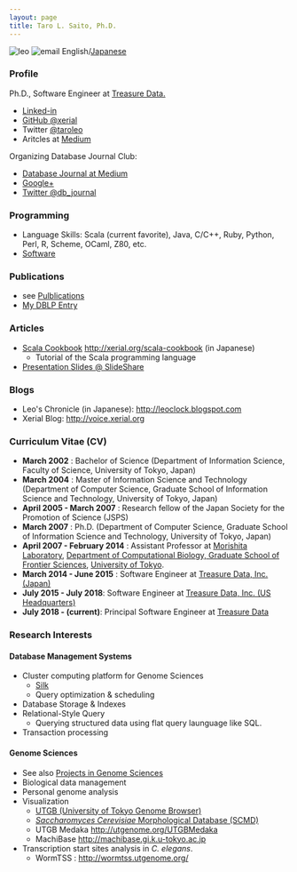 ```yaml
---
layout: page
title: Taro L. Saito, Ph.D.
---
```

![leo]({{SITE_URL}}/image/leo.png) ![email]({{SITE_URL}}/image/leo-email.png) English/[Japanese](/leoj)

### Profile

Ph.D., Software Engineer at [Treasure Data.](http://www.treasuredata.com/)

* [Linked-in](https://www.linkedin.com/in/taro-l-saito-b0709387/)
* [GitHub @xerial](https://github.com/xerial)
* Twitter [@taroleo](https://twitter.com/taroleo)
* Aritcles at [Medium](https://medium.com/@taroleo)

Organizing Database Journal Club:
- [Database Journal at Medium](https://medium.com/db-journal)
- [Google+](https://plus.google.com/u/2/communities/109432920533282111188)
- [Twitter @db_journal](https://twitter.com/db_journal)

### Programming 
* Language Skills: Scala (current favorite), Java, C/C++, Ruby, Python, Perl, R, Scheme, OCaml, Z80, etc.
* [Software]({{BASE_PATH}}/software)

### Publications 
* see [Pulblications]({{SITE_URL}}/publication)
* [My DBLP Entry](http://www.informatik.uni-trier.de/~ley/db/indices/a-tree/s/Saito:Taro_L=.html)


### Articles
* [Scala Cookbook](http://xerial.org/scala-cookbook) <http://xerial.org/scala-cookbook> (in Japanese)
  * Tutorial of the Scala programming language
* [Presentation Slides @ SlideShare](http://www.slideshare.net/taroleo/)

### Blogs

* Leo's Chronicle (in Japanese): <http://leoclock.blogspot.com>
* Xerial Blog: <http://voice.xerial.org>
 
### Curriculum Vitae (CV) 

* **March 2002** : Bachelor of Science (Department of Information Science, Faculty of Science, University of Tokyo, Japan)
* **March 2004** : Master of Information Science and Technology (Department of Computer Science, Graduate School of Information Science and Technology, University of Tokyo, Japan)
* **April 2005 - March 2007** : Research fellow of the Japan Society for the Promotion of Science (JSPS)
* **March 2007** : Ph.D. (Department of Computer Science, Graduate School of Information Science and Technology, University of Tokyo, Japan)   
* **April 2007 - February 2014** : Assistant Professor at [Morishita Laboratory](http://mlab.cb.k.u-tokyo.ac.jp), [Department of Computational Biology, Graduate School of Frontier Sciences](http://www.cb.k.u-tokyo.ac.jp/?lang=en), [University of Tokyo](http://www.u-tokyo.ac.jp/index_e.html).
* **March 2014 - June 2015** : Software Engineer at [Treasure Data, Inc. (Japan)](https://www.treasuredata.com/)
* **July 2015 - July 2018**: Software Engineer at [Treasure Data, Inc. (US Headquarters)](https://www.treasuredata.com/)
* **July 2018 - (current)**: Principal Software Engineer at [Treasure Data](https://www.treasuredata.com/)

### Research Interests 

#### Database Management Systems 
* Cluster computing platform for Genome Sciences
  * [Silk](http://xerial.org/silk)
  * Query optimization & scheduling
* Database Storage & Indexes
* Relational-Style Query
  * Querying structured data using flat query launguage like SQL.
* Transaction processing


#### Genome Sciences 
* See also [Projects in Genome Sciences]({{BASE_PATH}}/genome-science)
* Biological data management
* Personal genome analysis
* Visualization
  * [UTGB (University of Tokyo Genome Browser)](http://utgenome.org)
  * [*Saccharomyces Cerevisiae* Morphological Database (SCMD)](http://scmd.gi.k.u-tokyo.ac.jp)
  * UTGB Medaka <http://utgenome.org/UTGBMedaka>
  * MachiBase <http://machibase.gi.k.u-tokyo.ac.jp>
* Transcription start sites analysis in *C. elegans*.  
  * WormTSS : <http://wormtss.utgenome.org/>




